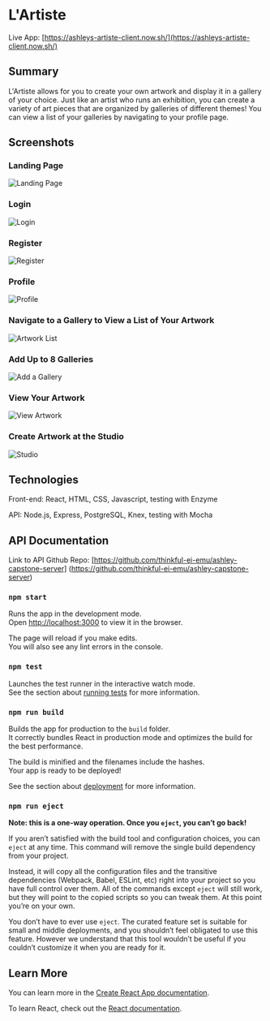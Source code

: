# L'Artiste

Live App: [https://ashleys-artiste-client.now.sh/](https://ashleys-artiste-client.now.sh/) 

## Summary

L'Artiste allows for you to create your own artwork and display it in a gallery of your choice. Just like an artist who runs an exhibition, you can create a variety of art pieces that are organized by galleries of different themes! You can view a list of your galleries by navigating to your profile page.

## Screenshots

### Landing Page

![Landing Page](C:\Users\Ashley\projects\Capstone\ashley-capstone-client\capstone-readme-screenshot-landing.png)

### Login

![Login](C:\Users\Ashley\projects\Capstone\ashley-capstone-client\capstone-readme-screenshot-login.png)

### Register

![Register](C:\Users\Ashley\projects\Capstone\ashley-capstone-client\capstone-readme-screenshot-register.png)

### Profile

![Profile](C:\Users\Ashley\projects\Capstone\ashley-capstone-client\capstone-readme-screenshot-galleries.png)

### Navigate to a Gallery to View a List of Your Artwork

![Artwork List](C:\Users\Ashley\projects\Capstone\ashley-capstone-client\capstone-readme-screenshot-artworklist.png)

### Add Up to 8 Galleries

![Add a Gallery](C:\Users\Ashley\projects\Capstone\ashley-capstone-client\capstone-readme-screenshot-add-gallery.png)

### View Your Artwork

![View Artwork](C:\Users\Ashley\projects\Capstone\ashley-capstone-client\capstone-readme-screenshot-artMain.png)

### Create Artwork at the Studio

![Studio](C:\Users\Ashley\projects\Capstone\ashley-capstone-client\capstone-readme-screenshot-studio.png)


## Technologies
Front-end: React, HTML, CSS, Javascript, testing with Enzyme

API: Node.js, Express, PostgreSQL, Knex, testing with Mocha

## API Documentation

Link to API Github Repo: [https://github.com/thinkful-ei-emu/ashley-capstone-server] (https://github.com/thinkful-ei-emu/ashley-capstone-server)


### `npm start`

Runs the app in the development mode.<br>
Open [http://localhost:3000](http://localhost:3000) to view it in the browser.

The page will reload if you make edits.<br>
You will also see any lint errors in the console.

### `npm test`

Launches the test runner in the interactive watch mode.<br>
See the section about [running tests](https://facebook.github.io/create-react-app/docs/running-tests) for more information.

### `npm run build`

Builds the app for production to the `build` folder.<br>
It correctly bundles React in production mode and optimizes the build for the best performance.

The build is minified and the filenames include the hashes.<br>
Your app is ready to be deployed!

See the section about [deployment](https://facebook.github.io/create-react-app/docs/deployment) for more information.

### `npm run eject`

**Note: this is a one-way operation. Once you `eject`, you can’t go back!**

If you aren’t satisfied with the build tool and configuration choices, you can `eject` at any time. This command will remove the single build dependency from your project.

Instead, it will copy all the configuration files and the transitive dependencies (Webpack, Babel, ESLint, etc) right into your project so you have full control over them. All of the commands except `eject` will still work, but they will point to the copied scripts so you can tweak them. At this point you’re on your own.

You don’t have to ever use `eject`. The curated feature set is suitable for small and middle deployments, and you shouldn’t feel obligated to use this feature. However we understand that this tool wouldn’t be useful if you couldn’t customize it when you are ready for it.

## Learn More

You can learn more in the [Create React App documentation](https://facebook.github.io/create-react-app/docs/getting-started).

To learn React, check out the [React documentation](https://reactjs.org/).

